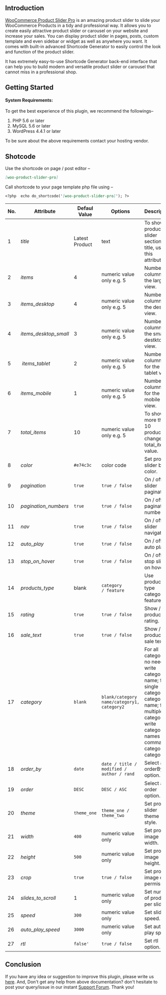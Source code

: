 ## Introduction
[WooCommerce Product Slider Pro](https://shapedplugin.com/plugin/woocommerce-product-slider-pro/) is an amazing product slider to slide your WooCommerce Products in a tidy and professional way. It allows you to create easily attractive product slider or carousel on your website and increase your sales. You can display product slider in pages, posts, custom template and even sidebar or widget as well as anywhere you want. It comes with built-in advanced Shortcode Generator to easily control the look and function of the product slider.

It has extremely easy-to-use Shortcode Generator back-end interface that can help you to build modern and versatile product slider or carousel that cannot miss in a professional shop.

## Getting Started
  #### System Requirements:
  To get the best experience of this plugin, we recommend the followings–

1. PHP 5.6 or later
2. MySQL 5.6 or later
3. WordPress 4.4.1 or later

To be sure about the above requirements contact your hosting vendor.

## Shotcode

Use the shortcode on page / post editor –
```markdown
[woo-product-slider-pro]
```
Call shortcode to your page template php file using –
```markdown
<?php  echo do_shortcode('[woo-product-slider-pro]'); ?>
```

| No. | Attribute | Defaul Value | Options | Description |
| --- | --- | --- | ---| --- |
| 1 | *title* | Latest Product | text | To show product slider section title, use this attribute.|
| 2 | *items* | 4 | numeric value only e.g. 5 | Number of columns for the largest view.|
| 3 | *items_desktop* | 4 | numeric value only e.g. 5 | Number of columns for the desktop view.|
| 4 | *items_desktop_small* | 3 | numeric value only e.g. 5 | Number of columns for the small destktop view.|
| 5 | *items_tablet* | 2 | numeric value only e.g. 5 | Number of columns in for the tablet view.|
| 6 | *items_mobile* | 1 | numeric value only e.g. 5 | Number of columns in for the mobile view.|
| 7 | *total_items* | 10 | numeric value only e.g. 5 | To show more that 10 products, change total_items value.|
| 8 | *color* | `#e74c3c` | color code | Set product slider brand color.|
| 9 | *pagination* | `true` | `true / false` | On / off slider pagination.|
| 10 | *pagination_numbers* | `true` | `true / false` | On / off pagination numbers.|
| 11 | *nav* | `true` | `true / false` | On / off slider navigation.|
| 12 | *auto_play* | `true` | `true / false` | On / off auto play.|
| 13 | *stop_on_hover* | `true` | `true / false` | On / off stop slider on hover.|
| 14 | *products_type* | blank | `category / feature` | Use products type category or feature.|
| 15 | *rating* | `true` | `true / false` | Show / hide product rating.|
| 16 | *sale_text* | `true` | `true / false` | Show / hide product sale text.|
| 17 | *category* | `blank` | `blank/category name/category1, category2` | For all categories no need to write category name; for single category = category-name; for multiple categories write category names with comma = category1, category2.|
| 18 | *order_by* | `date` | `date / title / modified / author / rand` | Select an orderBy option.|
| 19 | *order* | `DESC` | `DESC / ASC` | Select an order option.|
| 20 | *theme* | `theme_one` | `theme_one / theme_two` | Set product slider theme style.|
| 21 | *width* | `400` | numeric value only | Set product image width.|
| 22 | *height* | `500` | numeric value only | Set product image height.|
| 23 | *crop* | `true` | `true / false` | Set product image crop permission.|
| 24 | *slides_to_scroll* | 1 | numeric value only | Set number of product per slide.|
| 25 | *speed* | `300` | numeric value only | Set slide speed.|
| 26 | *auto_play_speed* | `3000` | numeric value only | Set auto play speed.|
| 27 | *rtl* | `false'` | `true / false` | Set rtl option.|


## Conclusion

If you have any idea or suggestion to improve this plugin, please write us [here](https://shapedplugin.com/contact-us/). And, Don't get any help from above documentation? don't hesitate to post your query/issue in our instant [Support Forum](https://shapedplugin.com/support/). Thank you!
